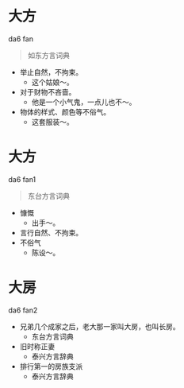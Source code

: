 # 大方
da6 fan
> 如东方言词典
- 举止自然，不拘束。
  - 这个姑娘～。
- 对于财物不吝啬。
  - 他是一个小气鬼，一点儿也不～。
- 物体的样式、颜色等不俗气。
  - 这套服装～。

# 大方
da6 fan1
> 东台方言词典
- 慷慨
  - 出手～。
- 言行自然、不拘束。
- 不俗气
  - 陈设～。

# 大房
da6 fan2
+ 兄弟几个成家之后，老大那一家叫大房，也叫长房。
  * 东台方言词典
+ 旧时称正妻
  * 泰兴方言辞典
+ 排行第一的房族支派
  * 泰兴方言辞典
